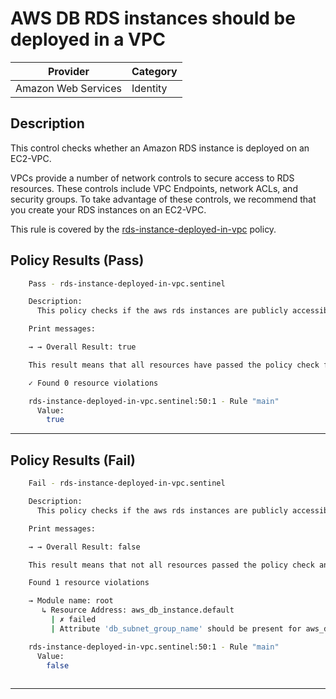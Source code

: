 # AWS DB RDS instances should be deployed in a VPC

| Provider            | Category |
|---------------------|----------|
| Amazon Web Services | Identity |

## Description

This control checks whether an Amazon RDS instance is deployed on an EC2-VPC.

VPCs provide a number of network controls to secure access to RDS resources. 
These controls include VPC Endpoints, network ACLs, and security groups. 
To take advantage of these controls, we recommend that you create your RDS instances on an EC2-VPC.

This rule is covered by the [rds-instance-deployed-in-vpc](../../policies/rds-instance-deployed-in-vpc.sentinel) policy.

## Policy Results (Pass)
```bash
    Pass - rds-instance-deployed-in-vpc.sentinel

    Description:
      This policy checks if the aws rds instances are publicly accessible

    Print messages:

    → → Overall Result: true

    This result means that all resources have passed the policy check for the policy rds-instance-deployed-in-vpc.

    ✓ Found 0 resource violations

    rds-instance-deployed-in-vpc.sentinel:50:1 - Rule "main"
      Value:
        true  
```

---

## Policy Results (Fail)
```bash
    Fail - rds-instance-deployed-in-vpc.sentinel

    Description:
      This policy checks if the aws rds instances are publicly accessible

    Print messages:

    → → Overall Result: false

    This result means that not all resources passed the policy check and the protected behavior is not allowed for the policy rds-instance-deployed-in-vpc.

    Found 1 resource violations

    → Module name: root
       ↳ Resource Address: aws_db_instance.default
         | ✗ failed
         | Attribute 'db_subnet_group_name' should be present for aws_db_instance resource. Refer to https://docs.aws.amazon.com/securityhub/latest/userguide/rds-controls.html#rds-18 for more details.

    rds-instance-deployed-in-vpc.sentinel:50:1 - Rule "main"
      Value:
        false
     
```

---
